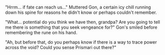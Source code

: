 "Hrrm... if fate can reach us..." Muttered Gon, a certain icy chill running down his spine for reasons he didn't know or perhaps couldn't remember.

"What... potential do you think we have then, grandpa? Are you going to tell me there is something that you seek vengeance for?" Gon's smiled before remembering the rune on his hand. 

"Ah, but before that, do you perhaps know if there is a way to trace power across the void? Could you sense Prismari out there?"